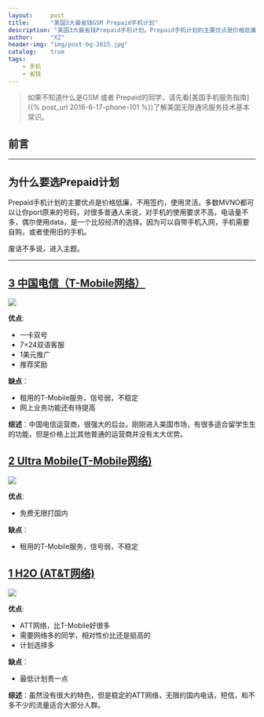 ```yaml
---
layout:     post
title:      "美国3大最省钱GSM Prepaid手机计划"
description: "美国3大最省钱Prepaid手机计划。Prepaid手机计划的主要优点是价格低廉，不用签约，使用灵活。多数MVNO都可以让你port原来的号码，对很多普通人来说，对手机的使用要求不高，电话量不多，偶尔使用data，是一个比较经济的选择。因为可以自带手机入网，手机需要自购，或者使用旧的手机。"
author:     "XZ"
header-img: "img/post-bg-2015.jpg"
catalog:    true
tags:
    - 手机
    - 省钱
---
```


> 如果不知道什么是GSM 或者 Prepaid的同学，请先看[美国手机服务指南]({% post_url 2016-6-17-phone-101 %})了解美国无限通讯服务技术基本常识。

## 前言

---

## 为什么要选Prepaid计划

Prepaid手机计划的主要优点是价格低廉，不用签约，使用灵活。多数MVNO都可以让你port原来的号码，对很多普通人来说，对手机的使用要求不高，电话量不多，偶尔使用data，是一个比较经济的选择。因为可以自带手机入网，手机需要自购，或者使用旧的手机。


废话不多说，进入主题。

---

## [3 中国电信（T-Mobile网络）](https://www.ctexcel.us/planList_pc.jsp?cur=0)

![]({{site.baseurl}}/img/in-post/phoneplans/dianxin.PNG)

**优点**:

* 一卡双号
* 7×24双语客服
* 1美元推广
* 推荐奖励

**缺点**：

* 租用的T-Mobile服务，信号弱，不稳定
* 网上业务功能还有待提高


**综述**：中国电信运营商，很强大的后台。刚刚进入美国市场，有很多适合留学生生的功能，但是价格上比其他普通的运营商并没有太大优势。

## [2 Ultra Mobile(T-Mobile网络)](https://ultramobile.com/)
![]({{site.baseurl}}/img/in-post/phoneplans/ultramobile.PNG)

**优点**:

* 免费无限打国内

**缺点**：

* 租用的T-Mobile服务，信号弱，不稳定

## [1 H2O (AT&T网络)](https://www.h2owirelessnow.com/mainControl.php?page=planMonth)
![]({{site.baseurl}}/img/in-post/phoneplans/h2o.PNG)

**优点**:

* ATT网络，比T-Mobile好很多
* 需要网络多的同学，相对性价比还是挺高的
* 计划选择多


**缺点**：

* 最低计划贵一点

**综述**：虽然没有很大的特色，但是稳定的ATT网络，无限的国内电话，短信，和不多不少的流量适合大部分人群。
